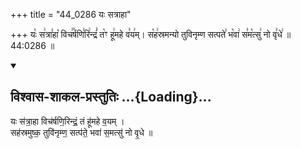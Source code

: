 +++
title = "44_0286 यः सत्राहा"

+++
यः꣡ स꣢त्रा꣣हा꣡ विच꣢꣯र्षणि꣣रि꣢न्द्रं꣣ त꣡ꣳ हू꣢महे व꣣य꣢म्। स꣡ह꣢स्रमन्यो तुविनृम्ण सत्पते꣣ भ꣡वा꣢ स꣣म꣡त्सु꣢ नो वृ꣣धे꣢ ॥ 44:0286 ॥

<div class="js_include" newlevelforh1="2" title="विश्वास-शाकल-प्रस्तुतिः" unfilled url="/vedAH_Rk/shAkalam/saMhitA/vishvAsa-prastutiH/06/046/03_yaH_satrAhA.md">
<details open><summary><h2>विश्वास-शाकल-प्रस्तुतिः ...{Loading}...</h2></summary>


यः स॑त्रा॒हा विच॑र्षणि॒रिन्द्रं॒ तं हू॑महे व॒यम् ।  
सह॑स्रमुष्क॒ तुवि॑नृम्ण॒ सत्प॑ते॒ भवा॑ स॒मत्सु॑ नो वृ॒धे ॥

</details>
</div>